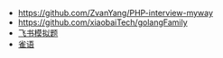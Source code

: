 - https://github.com/ZvanYang/PHP-interview-myway
- https://github.com/xiaobaiTech/golangFamily
- [飞书模拟题](https://bytedance.feishu.cn/base/appwBhd98QJ9cpMggHc5QMVHlfd?table=tbl8Lis2D9zYPJZs&view=vewVWLzkgn)
- [雀语](https://www.yuque.com/go-interview)
